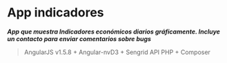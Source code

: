 # App indicadores
***App que muestra Indicadores económicos diarios gráficamente. Incluye un contacto para enviar comentarios sobre bugs***

>AngularJS v1.5.8 + Angular-nvD3 + Sengrid API PHP + Composer
